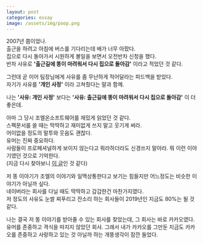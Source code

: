 ```yaml
---
layout: post
categories: essay
image: /assets/img/poop.png
---
```

2007년 쯤이었나.  
출근을 하려고 아침에 버스를 기다리는데 배가 너무 아팠다.  
집으로 다시 돌아가서 시원하게 볼일을 보면서 오전반차 신청을 했다.  
반차 사유로 **'출근길에 똥이 마려워서 다시 집으로 돌아감'** 이라고 적었던 것 같다.

그런데 곧 이어 팀장님에게 사유를 좀 무난하게 적어달라는 피드백을 받았다.  
자기가 사유를 **'개인 사정'** 이라 고쳐줬다는 말과 함께.

나는 **'사유: 개인 사정'** 보다는 **'사유: 출근길에 똥이 마려워서 다시 집으로 돌아감'** 이 더 좋은데.

아마 그 당시 조엘온소프트웨어를 재밌게 읽었던 것 같다.  
스펙문서를 쓸 때는 딱딱하고 재미없게 쓰지 말고 웃기게 써라.  
어이없을 정도의 말투와 웃음도 괜찮다.  
유머는 진짜 중요하다.  
사람들이 프로페셔널하게 보이지 않는다고 뭐라하더라도 신경쓰지 말아라. 뭐 이런 이야기였던 것으로 기억한다.  
(지금 다시 찾아보니 [이 글](https://www.joelonsoftware.com/2000/10/15/painless-functional-specifications-part-4-tips/)인 것 같다)

저 똥 이야기가 조엘의 이야기와 일맥상통한다고 보기는 힘들지만 어느정도는 비슷한 이야기가 아닐까 싶다.  
네이버라는 회사를 다닐 때도 딱딱하고 갑갑한건 마찬가지였다.  
저 정도의 사유도 눈쌀 찌푸리고 잔소리 하는 회사들이 2019년인 지금도 80%는 될 것 같다.

나는 결국 저 똥 이야기를 받아줄 수 있는 회사를 찾았는데, 그 회사는 바로 카카오였다.  
유머를 존중하고 격식을 따지지 않았던 회사. 그래서 내가 카카오를 그만둔 지금도 카카오를 존중하고 사랑하고 있는 것 아닐까 하는 개똥생각이 잠깐 들었다.
